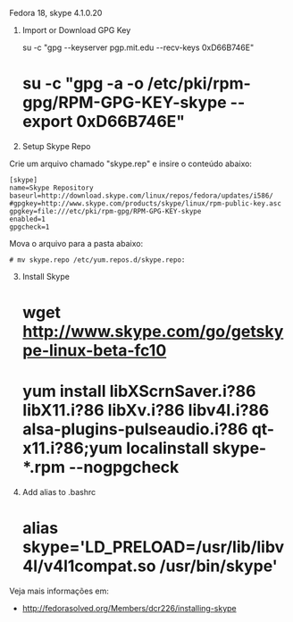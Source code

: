 Fedora 18, skype 4.1.0.20

1. Import or Download GPG Key

	su -c "gpg --keyserver pgp.mit.edu --recv-keys 0xD66B746E"
	# su -c "gpg -a -o /etc/pki/rpm-gpg/RPM-GPG-KEY-skype --export 0xD66B746E"

2. Setup Skype Repo

Crie um arquivo chamado "skype.rep" e insire o conteúdo abaixo:

	[skype]
	name=Skype Repository
	baseurl=http://download.skype.com/linux/repos/fedora/updates/i586/
	#gpgkey=http://www.skype.com/products/skype/linux/rpm-public-key.asc
	gpgkey=file:///etc/pki/rpm-gpg/RPM-GPG-KEY-skype
	enabled=1
	gpgcheck=1

Mova o arquivo para a pasta abaixo:

	# mv skype.repo /etc/yum.repos.d/skype.repo:


3. Install Skype

	# wget http://www.skype.com/go/getskype-linux-beta-fc10

	# yum install libXScrnSaver.i?86 libX11.i?86 libXv.i?86 libv4l.i?86 alsa-plugins-pulseaudio.i?86 qt-x11.i?86;yum localinstall skype-*.rpm --nogpgcheck
 

4. Add alias to .bashrc

	# alias skype='LD_PRELOAD=/usr/lib/libv4l/v4l1compat.so /usr/bin/skype'


Veja mais informações em:

* http://fedorasolved.org/Members/dcr226/installing-skype
